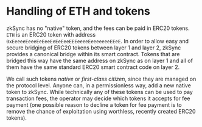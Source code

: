 # Handling of ETH and tokens

zkSync has no "native" token, and the fees can be paid in ERC20 tokens. `ETH` is an ERC20 token with address `0xEeeeeEeeeEeEeeEeEeEeeEEEeeeeEeeeeeeeEEeE`. In order to allow easy and secure bridging of ERC20 tokens between layer 1 and layer 2, zkSync provides a canonical bridge within its smart contract. Tokens that are bridged this way have the same address on zkSync as on layer 1 and all of them have the same standard ERC20 smart contract code on layer 2.

We call such tokens _native_ or _first-class citizen_, since they are managed on the protocol level. Anyone can, in a permissionless way, add a new native token to zkSync. While technically any of these tokens can be used to pay transaction fees, the operator may decide which tokens it accepts for fee payment (one possible reason to decline a token for fee payment is to remove the chance of exploitation using worthless, recently created ERC20 tokens).
